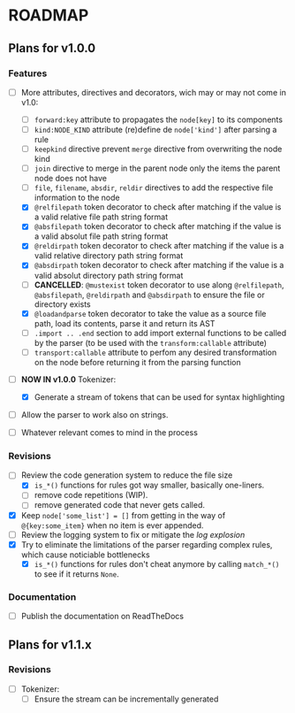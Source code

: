 # ROADMAP

## Plans for v1.0.0

### Features

- [ ] More attributes, directives and decorators, wich may or may not come in v1.0:
    - [ ] `forward:key` attribute to propagates the `node[key]` to its components
    - [ ] `kind:NODE_KIND` attribute (re)define de `node['kind']` after parsing a rule
    - [ ] `keepkind` directive prevent `merge` directive from overwriting the node kind
    - [ ] `join` directive to merge in the parent node only the items the parent node does not have
    - [ ] `file`, `filename`, `absdir`, `reldir` directives to add the respective file information to the node
    - [x] `@relfilepath` token decorator to check after matching if the value is a valid relative file path string format
    - [x] `@absfilepath` token decorator to check after matching if the value is a valid absolut file path string format
    - [x] `@reldirpath` token decorator to check after matching if the value is a valid relative directory path string format
    - [x] `@absdirpath` token decorator to check after matching if the value is a valid absolut directory path string format
    - [ ] **CANCELLED**: `@mustexist` token decorator to use along `@relfilepath`, `@absfilepath`, `@reldirpath` and `@absdirpath` to ensure the file or directory exists
    - [x] `@loadandparse` token decorator to take the value as a source file path, load its contents, parse it and return its AST
    - [ ] `.import .. .end` section to add import external functions to be called by the parser (to be used with the `transform:callable` attribute)
    - [ ] `transport:callable` attribute to perfom any desired transformation on the node before returning it from the parsing function
- [ ] **NOW IN v1.0.0** Tokenizer:
    - [x] Generate a stream of tokens that can be used for syntax highlighting
- [ ] Allow the parser to work also on strings.

- [ ] Whatever relevant comes to mind in the process

### Revisions

- [ ] Review the code generation system to reduce the file size
    - [x] `is_*()` functions for rules got way smaller, basically one-liners.
    - [ ] remove code repetitions (WIP).
    - [ ] remove generated code that never gets called.
- [x] Keep `node['some_list'] = []` from getting in the way of `@{key:some_item}` when no item is ever appended.
- [ ] Review the logging system to fix or mitigate the _log explosion_
- [x] Try to eliminate the limitations of the parser regarding complex rules, which cause noticiable bottlenecks
    - [x] `is_*()` functions for rules don't cheat anymore by calling `match_*()` to see if it returns `None`.

### Documentation

- [ ] Publish the documentation on ReadTheDocs

## Plans for v1.1.x

### Revisions

- [ ] Tokenizer:
    - [ ] Ensure the stream can be incrementally generated
